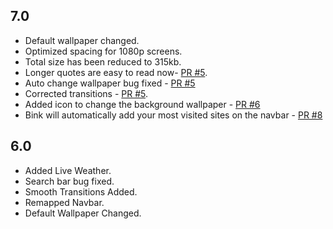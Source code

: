 ## 7.0
* Default wallpaper changed.
* Optimized spacing for 1080p screens.
* Total size has been reduced to 315kb.
* Longer quotes are easy to read now- [PR #5](https://github.com/AmitGujar/Bink-Chrome-Extension/pull/5).
* Auto change wallpaper bug fixed - [PR #5](https://github.com/AmitGujar/Bink-Chrome-Extension/pull/5)
* Corrected transitions - [PR #5](https://github.com/AmitGujar/Bink-Chrome-Extension/pull/5).
* Added icon to change the background wallpaper - [PR #6](https://github.com/AmitGujar/Bink-Chrome-Extension/pull/6)
* Bink will automatically add your most visited sites on the navbar - [PR #8](https://github.com/AmitGujar/Bink-Chrome-Extension/pull/8)

## 6.0
* Added Live Weather.
* Search bar bug fixed.
* Smooth Transitions Added.
* Remapped Navbar.
* Default Wallpaper Changed.
